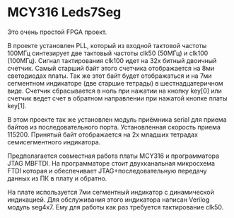 # MCY316 Leds7Seg
Это очень простой FPGA проект. 

В проекте установлен PLL, который из входной тактовой частоты 100МГц синтезирует две тактовый частоты clk50 (50МГц) и clk100 (100МГц). Сигнал тактирования clk100 идет на 32х битный двоичный счетчик. Самый старший байт этого счетчика отображается на 8ми светодиодах платы. Так же этот байт будет отображаться и на 7ми сегментном индикаторе (две старшие тетрады) в шестнадцатеричном виде. Счетчик сбрасывается в ноль при нажатии на кнопку key[0] или счетчик ведет счет в обратном направлении при нажатой кнопке платы key[1].

В этом проекте так же установлен модуль приёмника serial для приема байтов из последовательного порта. Установленная скорость приема 115200. Принятый байт отображается на 2х младших тетрадах семисегментного индикатора.

Предполагается совместная работа платы MCY316 и программатора JTAG MBFTDI. На программаторе стоит двухканальная микросхема FTDI которая и обеспечивает JTAG+последовательную передачу данных из ПК в плату и обратно.

На плате используется 7ми сегментный индикатор с динамической индикацией. Для обслуживания этого индикатора написан Verilog модуль seg4x7. Ему для работы как раз требуется тактирование clk50.
